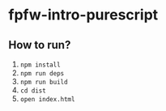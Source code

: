 # fpfw-intro-purescript

## How to run?

1. `npm install`
2. `npm run deps`
3. `npm run build`
4. `cd dist`
5. `open index.html`
